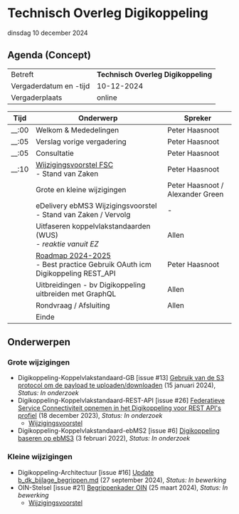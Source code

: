 <!-----------------------------







   :warning: Dit bestand wordt automatisch gegenereerd.
   :warning: Handmatige toevoegingen worden overschreven.







----------------------------->
# Technisch Overleg Digikoppeling

dinsdag 10 december 2024


## Agenda  (Concept)

|  |   |
|------------------------|-------------------------------------| 
| Betreft  | **Technisch Overleg Digikoppeling** |
| Vergaderdatum en -tijd | 10-12-2024  |
| Vergaderplaats  | online |



| Tijd | Onderwerp |Spreker|
| --- | --- | --- |  
| __:00| Welkom & Mededelingen        |    Peter Haasnoot |
| __:05| Verslag vorige vergadering       |    Peter Haasnoot |
| __:05| Consultatie       |    Peter Haasnoot |
| __:10 | [Wijzigingsvoorstel FSC](https://github.com/Logius-standaarden/Digikoppeling-Koppelvlakstandaard-REST-API/issues/26) <BR>- Stand van Zaken| Peter Haasnoot | 
|  | Grote en kleine wijzigingen <BR> | Peter Haasnoot / Alexander Green | 
|  | eDelivery ebMS3 Wijzigingsvoorstel - Stand van Zaken / Vervolg | - | 
|  | Uitfaseren koppelvlakstandaarden (WUS)<BR> - _reaktie vanuit EZ_| Allen |
|  | [Roadmap 2024-2025](https://github.com/Logius-standaarden/Digikoppeling-Algemeen/blob/roadmap_2024-2026/Digikoppeling_Roadmap_2024_2025.md#tijdlijn-roadmap-digikoppeling-standaarden) <BR>- Best practice Gebruik OAuth icm Digikoppeling REST_API|Peter Haasnoot|
|  | Uitbreidingen - bv Digikoppeling uitbreiden met GraphQL   | Allen | 
|  | Rondvraag / Afsluiting | Allen | 
|  | Einde |

## Onderwerpen

### Grote wijzigingen
* Digikoppeling-Koppelvlakstandaard-GB [issue #13] [Gebruik van de S3 protocol om de payload te uploaden/downloaden](https://github.com/Logius-standaarden/Digikoppeling-Koppelvlakstandaard-GB/issues/13) (15 januari 2024), _Status: In onderzoek_
* Digikoppeling-Koppelvlakstandaard-REST-API [issue #26] [Federatieve Service Connectiviteit opnemen in het Digikoppeling voor REST API's profiel](https://github.com/Logius-standaarden/Digikoppeling-Koppelvlakstandaard-REST-API/issues/26) (18 december 2023), _Status: In onderzoek_
  * [Wijzigingsvoorstel](https://github.com//Logius-standaarden/Digikoppeling-Architectuur/pull/14/files)
* Digikoppeling-Koppelvlakstandaard-ebMS2 [issue #6] [Digikoppeling baseren op ebMS3](https://github.com/Logius-standaarden/Digikoppeling-Koppelvlakstandaard-ebMS2/issues/6) (3 februari 2022), _Status: In onderzoek_

### Kleine wijzigingen
* Digikoppeling-Architectuur [issue #16] [Update b_dk_bijlage_begrippen.md](https://github.com/Logius-standaarden/Digikoppeling-Architectuur/pull/16) (27 september 2024), _Status: In bewerking_
* OIN-Stelsel [issue #21] [Begrippenkader OIN](https://github.com/Logius-standaarden/OIN-Stelsel/issues/21) (25 maart 2024), _Status: In bewerking_
  * [Wijzigingsvoorstel](https://github.com//Logius-standaarden/OIN-Stelsel/pull/20/files)
